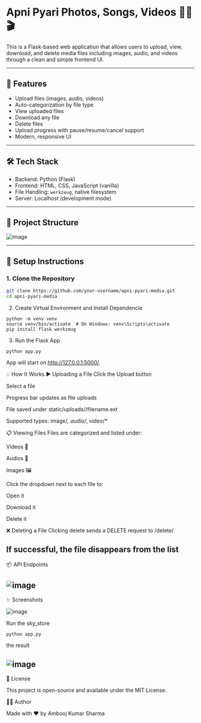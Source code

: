 # Apni Pyari Photos, Songs, Videos 📁🎵🎬

This is a Flask-based web application that allows users to upload, view, download, and delete media files including images, audio, and videos through a clean and simple frontend UI.

---

## 🚀 Features

- Upload files (images, audio, videos)
- Auto-categorization by file type
- View uploaded files
- Download any file
- Delete files
- Upload progress with pause/resume/cancel support
- Modern, responsive UI

---

## 🛠️ Tech Stack

- Backend: Python (Flask)
- Frontend: HTML, CSS, JavaScript (vanilla)
- File Handling: `werkzeug`, native filesystem
- Server: Localhost (development mode)

---

## 📁 Project Structure

![image](https://github.com/user-attachments/assets/7874eb29-8f30-4460-ae7e-178d187e33f8)



---

## 🔧 Setup Instructions

### 1. Clone the Repository

```bash
git clone https://github.com/your-username/apni-pyari-media.git
cd apni-pyari-media
```

2. Create Virtual Environment and Install Dependencie
```
python -m venv venv
source venv/bin/activate  # On Windows: venv\Scripts\activate
pip install flask werkzeug
```
3. Run the Flask App
```
python app.py
```
App will start on http://127.0.0.1:5000/.

💡 How It Works
▶ Uploading a File
Click the Upload button

Select a file

Progress bar updates as file uploads

File saved under static/uploads/<type>/filename.ext

Supported types: image/*, audio/*, video/*

📋 Viewing Files
Files are categorized and listed under:

Videos 🎥

Audios 🎵

Images 🖼️

Click the dropdown next to each file to:

Open it

Download it

Delete it

❌ Deleting a File
Clicking delete sends a DELETE request to /delete/<filename>

If successful, the file disappears from the list
--
📦 API Endpoints

![image](https://github.com/user-attachments/assets/0e7e4ab9-c4a9-4204-bc65-91a7bc4f3851)
--

✨ Screenshots

![image](https://github.com/user-attachments/assets/9dfda0a5-c28f-44f9-8940-6f8fc4e51229)

Run the sky_store
```
python app.py
```

the result

![image](https://github.com/user-attachments/assets/31e2f2de-442a-46bf-b817-8ba221aa15aa)
--

📝 License

This project is open-source and available under the MIT License.

👨‍💻 Author

Made with ❤️ by Ambooj Kumar Sharma



